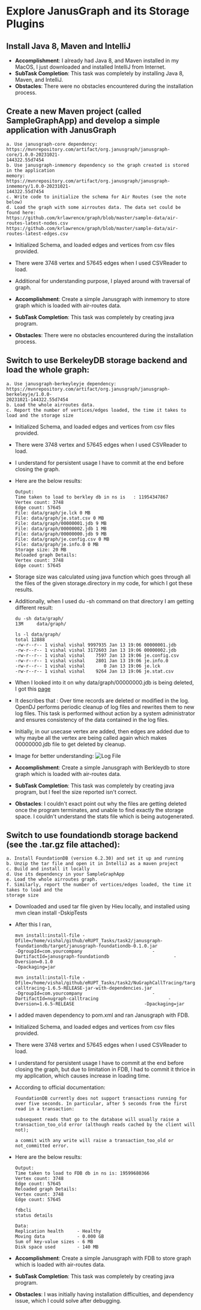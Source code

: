# Explore JanusGraph and its Storage Plugins
## Install Java 8, Maven and IntelliJ

- **Accomplishment**: I already had Java 8, and Maven installed in my MacOS, I just downloaded and installed IntelliJ from Internet.
- **SubTask Completion**: This task was completely by installing Java 8, Maven, and IntelliJ.
- **Obstacles**: There were no obstacles encountered during the installation process.

## Create a new Maven project (called SampleGraphApp) and develop a simple application with JanusGraph

```
a. Use janusgraph-core dependency:
https://mvnrepository.com/artifact/org.janusgraph/janusgraph-core/1.0.0-20231021-
144322.55d7454
b. Use janusgraph-inmemory dependency so the graph created is stored in the application
memory:
https://mvnrepository.com/artifact/org.janusgraph/janusgraph-inmemory/1.0.0-20231021-
144322.55d7454
c. Write code to initialize the schema for Air Routes (see the note below)
d. Load the graph with some airroutes data. The data set could be found here:
https://github.com/krlawrence/graph/blob/master/sample-data/air-routes-latest-nodes.csv
https://github.com/krlawrence/graph/blob/master/sample-data/air-routes-latest-edges.csv
```

- Initialized Schema, and loaded edges and vertices from csv files provided.
- There were 3748 vertex and 57645 edges when I used CSVReader to load.
- Additional for understanding purpose, I played around with traversal of graph.

- **Accomplishment**: Create a simple Janusgraph with inmemory to store graph which is loaded with air-routes data.
- **SubTask Completion**: This task was completely by creating java program.
- **Obstacles**: There were no obstacles encountered during the installation process.

## Switch to use BerkeleyDB storage backend and load the whole graph:
```
a. Use janusgraph-berkeyleyje dependency:
https://mvnrepository.com/artifact/org.janusgraph/janusgraph-berkeleyje/1.0.0-
20231021-144322.55d7454
b. Load the whole airroutes data.
c. Report the number of vertices/edges loaded, the time it takes to load and the storage size
```
- Initialized Schema, and loaded edges and vertices from csv files provided.
- There were 3748 vertex and 57645 edges when I used CSVReader to load.
- I understand for persistent usage I have to commit at the end before closing the graph.
- Here are the below results:
    ```
    Output:
    Time taken to load to berkley db in ns is   : 11954347867
    Vertex count: 3748
    Edge count: 57645
    File: data/graph/je.lck 0 MB
    File: data/graph/je.stat.csv 0 MB
    File: data/graph/00000001.jdb 9 MB
    File: data/graph/00000002.jdb 1 MB
    File: data/graph/00000000.jdb 9 MB
    File: data/graph/je.config.csv 0 MB
    File: data/graph/je.info.0 0 MB
    Storage size: 20 MB
    Reloaded graph Details:
    Vertex count: 3748
    Edge count: 57645
    ```
- Storage size was calculated using java function which goes through all the files of the given storage.directory in my code, for which I got these results.
- Additionally, when I used du -sh command on that directory I am getting different result:
    ```
    du -sh data/graph/
    13M     data/graph/

    ls -l data/graph/
    total 12888
    -rw-r--r-- 1 vishal vishal 9997935 Jan 13 19:06 00000001.jdb
    -rw-r--r-- 1 vishal vishal 3172603 Jan 13 19:06 00000002.jdb
    -rw-r--r-- 1 vishal vishal    7597 Jan 13 19:06 je.config.csv
    -rw-r--r-- 1 vishal vishal    2801 Jan 13 19:06 je.info.0
    -rw-r--r-- 1 vishal vishal       0 Jan 13 19:06 je.lck
    -rw-r--r-- 1 vishal vishal    9264 Jan 13 19:06 je.stat.csv
    ```
- When I looked into it on why data/graph/00000000.jdb is being deleted, I got this [page](https://www.identityfusion.com/blog/unlocking-the-mystery-behind-the-opendj-user-database#:~:text=Note%3A%20Initial%20log%20files%20are,file%20is%20created%20as%2000000001)
- It describes that : Over time records are deleted or modified in the log.  OpenDJ performs periodic cleanup of log files and rewrites them to new log files.  This task is performed without action by a system administrator and ensures consistency of the data contained in the log files.
- Initially, in our usecase vertex are added, then edges are added due to why maybe all the vertex are being called again which makes 00000000.jdb file to get deleted by cleanup.
- Image for better understanding:
![Log File](./datatbaselogprocessing1.jpg)

- **Accomplishment**: Create a simple Janusgraph with Berkleydb to store graph which is loaded with air-routes data.
- **SubTask Completion**: This task was completely by creating java program, but I feel the size reported isn't correct.
- **Obstacles**: I couldn't exact point out why the files are getting deleted once the program terminates, and unable to find exactly the storage space. I couldn't understand the stats file which is being autogenerated.

## Switch to use foundationdb storage backend (see the .tar.gz file attached):
```
a. Install FoundationDB (version 6.2.30) and set it up and running
b. Unzip the tar file and open it in IntelliJ as a maven project
c. Build and install it locally
d. Use its dependency in your SampleGraphApp
e. Load the whole airroutes graph.
f. Similarly, report the number of vertices/edges loaded, the time it takes to load and the
storage size
```
- Downloaded and used tar file given by Hieu locally, and installed using mvn clean install -DskipTests
- After this I ran, 
    ```
    mvn install:install-file -Dfile=/home/vishal/github/eRUPT_Tasks/task2/janusgraph-foundationdb/target/janusgraph-foundationdb-0.1.0.jar                          -DgroupId=com.yourcompany                          -DartifactId=janusgraph-foundationdb                        -Dversion=0.1.0                          
    -Dpackaging=jar
    ```
    ```
    mvn install:install-file -Dfile=/home/vishal/github/eRUPT_Tasks/task2/NuGraphCallTracing/target/nugraph-calltracing-1.6.5-RELEASE-jar-with-dependencies.jar                         -DgroupId=com.yourcompany                          -DartifactId=nugraph-calltracing                          -Dversion=1.6.5-RELEASE                          -Dpackaging=jar
    ```
- I added maven dependency to pom.xml and ran Janusgraph with FDB.
- Initialized Schema, and loaded edges and vertices from csv files provided.
- There were 3748 vertex and 57645 edges when I used CSVReader to load.
- I understand for persistent usage I have to commit at the end before closing the graph, but due to limitation in FDB, I had to commit it thrice in my application, which causes increase in loading time.
- According to official documentation:
    ```
    FoundationDB currently does not support transactions running for over five seconds. In particular, after 5 seconds from the first read in a transaction:

    subsequent reads that go to the database will usually raise a transaction_too_old error (although reads cached by the client will not);

    a commit with any write will raise a transaction_too_old or not_committed error.
    ```

- Here are the below results:
    ```
    Output:
    Time taken to load to FDB db in ns is: 19599680366
    Vertex count: 3748
    Edge count: 57645
    Reloaded graph Details:
    Vertex count: 3748
    Edge count: 57645
    ```
    ```
    fdbcli
    status details

    Data:
    Replication health     - Healthy
    Moving data            - 0.000 GB
    Sum of key-value sizes - 6 MB
    Disk space used        - 140 MB
    ```

- **Accomplishment**: Create a simple Janusgraph with FDB to store graph which is loaded with air-routes data.
- **SubTask Completion**: This task was completely by creating java program.
- **Obstacles**: I was initially having installation difficulties, and dependency issue, which I could solve after debugging.